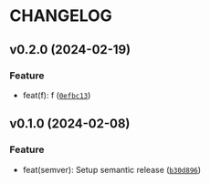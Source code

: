 # CHANGELOG



## v0.2.0 (2024-02-19)

### Feature

* feat(f): f ([`0efbc13`](https://github.com/mcallara/semver/commit/0efbc13d7bf41b77f60cfa4380efc9c9c81daaf8))


## v0.1.0 (2024-02-08)

### Feature

* feat(semver): Setup semantic release ([`b30d896`](https://github.com/mcallara/semver/commit/b30d89622a077aab28517271640902b31d96d2a4))
